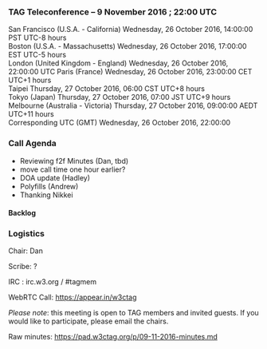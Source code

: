 ### TAG Teleconference – 9 November 2016 ; 22:00 UTC

San Francisco (U.S.A. - California)	Wednesday, 26 October 2016, 14:00:00	PST	UTC-8 hours  
Boston (U.S.A. - Massachusetts)	Wednesday, 26 October 2016, 17:00:00	EST	UTC-5 hours  
London (United Kingdom - England)	Wednesday, 26 October 2016, 22:00:00	UTC
Paris (France)	Wednesday, 26 October 2016, 23:00:00	CET	UTC+1 hours  
Taipei	Thursday, 27 October 2016, 06:00	CST	UTC+8 hours  
Tokyo (Japan)	Thursday, 27 October 2016, 07:00	JST	UTC+9 hours  
Melbourne (Australia - Victoria)	Thursday, 27 October 2016, 09:00:00	AEDT	UTC+11 hours  
Corresponding UTC (GMT)	Wednesday, 26 October 2016, 22:00:00	 

### Call Agenda

* Reviewing f2f Minutes (Dan, tbd)
* move call time one hour earlier?
* DOA update (Hadley)
* Polyfills (Andrew)
* Thanking Nikkei

#### Backlog

### Logistics

Chair: Dan

Scribe: ?

IRC : irc.w3.org / #tagmem

WebRTC Call: https://appear.in/w3ctag

*Please note*: this meeting is open to TAG members and invited guests. If you would like to participate, please email the chairs.

Raw minutes: https://pad.w3ctag.org/p/09-11-2016-minutes.md

